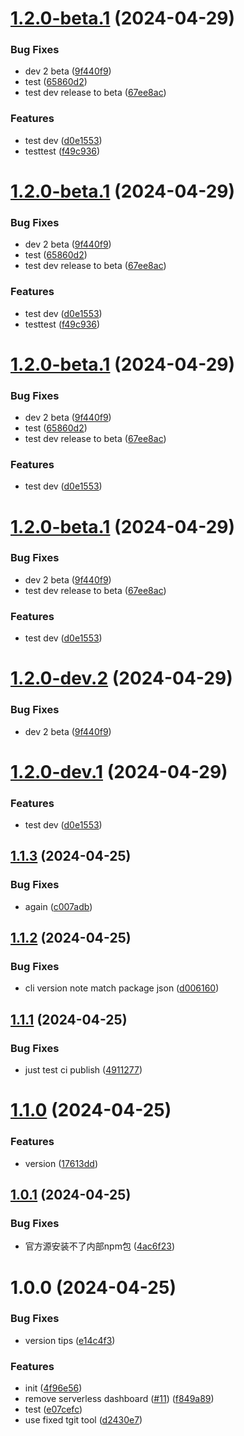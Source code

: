 # [1.2.0-beta.1](///darminzhou/serverless-tencent/compare/v1.1.3...v1.2.0-beta.1) (2024-04-29)


### Bug Fixes

* dev 2 beta ([9f440f9](///darminzhou/serverless-tencent/commit/9f440f95f5658515f6eaaf4a3004e7e2ec31f532))
* test ([65860d2](///darminzhou/serverless-tencent/commit/65860d299fceb14e2c16dbb74df6e8ef0274daa2))
* test dev release to beta ([67ee8ac](///darminzhou/serverless-tencent/commit/67ee8ac0c7b6b82fdfa6f027c5c59c1331a42560))


### Features

* test dev ([d0e1553](///darminzhou/serverless-tencent/commit/d0e1553ff5453692841e740720bd7722359969fc))
* testtest ([f49c936](///darminzhou/serverless-tencent/commit/f49c936c0ab2711ddeddc50f91876f3a2d13ff13))

# [1.2.0-beta.1](///darminzhou/serverless-tencent/compare/v1.1.3...v1.2.0-beta.1) (2024-04-29)


### Bug Fixes

* dev 2 beta ([9f440f9](///darminzhou/serverless-tencent/commit/9f440f95f5658515f6eaaf4a3004e7e2ec31f532))
* test ([65860d2](///darminzhou/serverless-tencent/commit/65860d299fceb14e2c16dbb74df6e8ef0274daa2))
* test dev release to beta ([67ee8ac](///darminzhou/serverless-tencent/commit/67ee8ac0c7b6b82fdfa6f027c5c59c1331a42560))


### Features

* test dev ([d0e1553](///darminzhou/serverless-tencent/commit/d0e1553ff5453692841e740720bd7722359969fc))
* testtest ([f49c936](///darminzhou/serverless-tencent/commit/f49c936c0ab2711ddeddc50f91876f3a2d13ff13))

# [1.2.0-beta.1](http://git.woa.com/darminzhou/serverless-tencent/compare/v1.1.3...v1.2.0-beta.1) (2024-04-29)


### Bug Fixes

* dev 2 beta ([9f440f9](http://git.woa.com/darminzhou/serverless-tencent/commit/9f440f95f5658515f6eaaf4a3004e7e2ec31f532))
* test ([65860d2](http://git.woa.com/darminzhou/serverless-tencent/commit/65860d299fceb14e2c16dbb74df6e8ef0274daa2))
* test dev release to beta ([67ee8ac](http://git.woa.com/darminzhou/serverless-tencent/commit/67ee8ac0c7b6b82fdfa6f027c5c59c1331a42560))


### Features

* test dev ([d0e1553](http://git.woa.com/darminzhou/serverless-tencent/commit/d0e1553ff5453692841e740720bd7722359969fc))

# [1.2.0-beta.1](http://git.woa.com/darminzhou/serverless-tencent/compare/v1.1.3...v1.2.0-beta.1) (2024-04-29)


### Bug Fixes

* dev 2 beta ([9f440f9](http://git.woa.com/darminzhou/serverless-tencent/commit/9f440f95f5658515f6eaaf4a3004e7e2ec31f532))
* test dev release to beta ([67ee8ac](http://git.woa.com/darminzhou/serverless-tencent/commit/67ee8ac0c7b6b82fdfa6f027c5c59c1331a42560))


### Features

* test dev ([d0e1553](http://git.woa.com/darminzhou/serverless-tencent/commit/d0e1553ff5453692841e740720bd7722359969fc))

# [1.2.0-dev.2](http://git.woa.com/darminzhou/serverless-tencent/compare/v1.2.0-dev.1...v1.2.0-dev.2) (2024-04-29)


### Bug Fixes

* dev 2 beta ([9f440f9](http://git.woa.com/darminzhou/serverless-tencent/commit/9f440f95f5658515f6eaaf4a3004e7e2ec31f532))

# [1.2.0-dev.1](http://git.woa.com/darminzhou/serverless-tencent/compare/v1.1.3...v1.2.0-dev.1) (2024-04-29)


### Features

* test dev ([d0e1553](http://git.woa.com/darminzhou/serverless-tencent/commit/d0e1553ff5453692841e740720bd7722359969fc))

## [1.1.3](http://git.woa.com/darminzhou/serverless-tencent/compare/v1.1.2...v1.1.3) (2024-04-25)


### Bug Fixes

* again ([c007adb](http://git.woa.com/darminzhou/serverless-tencent/commit/c007adb38401c84f74db67be9385c2e1fa73a53c))

## [1.1.2](http://git.woa.com/darminzhou/serverless-tencent/compare/v1.1.1...v1.1.2) (2024-04-25)


### Bug Fixes

* cli version note match package json ([d006160](http://git.woa.com/darminzhou/serverless-tencent/commit/d0061600c1d9d6931538bf5ef116831d2c9495ab))

## [1.1.1](http://git.woa.com/darminzhou/serverless-tencent/compare/v1.1.0...v1.1.1) (2024-04-25)


### Bug Fixes

* just test ci publish ([4911277](http://git.woa.com/darminzhou/serverless-tencent/commit/491127715d5031e0bc07bf50a0601aa82b484611))

# [1.1.0](http://git.woa.com/darminzhou/serverless-tencent/compare/v1.0.1...v1.1.0) (2024-04-25)


### Features

* version ([17613dd](http://git.woa.com/darminzhou/serverless-tencent/commit/17613dd771a86379110a61a9ae20340ebd76262f))

## [1.0.1](http://git.woa.com/darminzhou/serverless-tencent/compare/v1.0.0...v1.0.1) (2024-04-25)


### Bug Fixes

* 官方源安装不了内部npm包 ([4ac6f23](http://git.woa.com/darminzhou/serverless-tencent/commit/4ac6f23b4ebd44801c5cc06bdeb80f15388feaa8))

# 1.0.0 (2024-04-25)


### Bug Fixes

* version tips ([e14c4f3](http://git.woa.com/darminzhou/serverless-tencent/commit/e14c4f31b65aa80fc508e0ca943829cfccf7e27d))


### Features

* init ([4f96e56](http://git.woa.com/darminzhou/serverless-tencent/commit/4f96e56dbf80537933aabd0a880d34266a5348de))
* remove serverless dashboard ([#11](http://git.woa.com/darminzhou/serverless-tencent/issues/11)) ([f849a89](http://git.woa.com/darminzhou/serverless-tencent/commit/f849a89bb3a371508ba3065bbc4c2aa42848bbf0))
* test ([e07cefc](http://git.woa.com/darminzhou/serverless-tencent/commit/e07cefcf8a4c339ec73ee4852a81b3e26d41d766))
* use fixed tgit tool ([d2430e7](http://git.woa.com/darminzhou/serverless-tencent/commit/d2430e7aa9a80f0bf07da4583ecc7b08788564bc))
